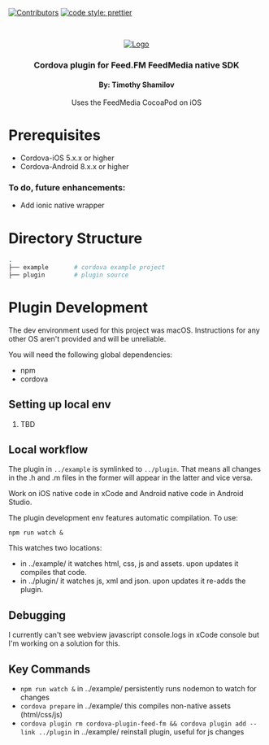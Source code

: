 <!-- PROJECT SHIELDS -->

[![Contributors][contributors-shield]]()
[![code style: prettier](https://img.shields.io/badge/code_style-prettier-ff69b4.svg?style=flat-square)](https://github.com/prettier/prettier)

<!-- PROJECT LOGO -->
<br />
<p align="center">
  <a href="#">
    <img src="https://feed.fm/images/feedfm-logo-greyred.png" alt="Logo">
  </a>

  <h3 align="center">Cordova plugin for Feed.FM FeedMedia native SDK</h2>
  <h4 align="center">By: Timothy Shamilov</h4>

  <p align="center">
    Uses the FeedMedia CocoaPod on iOS
  </p>
</p>

# Prerequisites

- Cordova-iOS 5.x.x or higher
- Cordova-Android 8.x.x or higher

### To do, future enhancements:

- Add ionic native wrapper

# Directory Structure

```sh
.
├── example       # cordova example project
├── plugin        # plugin source
```

# Plugin Development

The dev environment used for this project was macOS. Instructions for any other OS aren't provided and will be unreliable.

You will need the following global dependencies:

- npm
- cordova

## Setting up local env

1. TBD

## Local workflow

The plugin in `../example` is symlinked to `../plugin`. That means all changes in the .h and .m files in the former will appear in the latter and vice versa.

Work on iOS native code in xCode and Android native code in Android Studio.

The plugin development env features automatic compilation. To use:

```shell
npm run watch &
```

This watches two locations:

- in ../example/ it watches html, css, js and assets. upon updates it compiles that code.
- in ../plugin/ it watches js, xml and json. upon updates it re-adds the plugin.

## Debugging

I currently can't see webview javascript console.logs in xCode console but I'm working on a solution for this.

## Key Commands

- `npm run watch &` in ../example/ persistently runs nodemon to watch for changes
- `cordova prepare` in ../example/ this compiles non-native assets (html/css/js)
- `cordova plugin rm cordova-plugin-feed-fm && cordova plugin add --link ../plugin` in ../example/ reinstall plugin, useful for js changes

<!-- MARKDOWN LINKS & IMAGES -->

[contributors-shield]: https://img.shields.io/badge/contributors-1-orange.svg?style=flat-square
[product-screenshot]: https://raw.githubusercontent.com/othneildrew/Best-README-Template/master/screenshot.png

